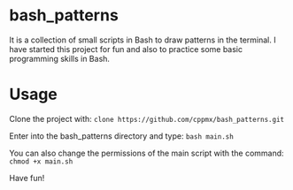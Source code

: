 # bash_patterns
It is a collection of small scripts in Bash to draw patterns in the terminal. I have started this project for fun and also to practice some basic programming skills in Bash.

# Usage
Clone the project with:
`clone https://github.com/cppmx/bash_patterns.git`

Enter into the bash_patterns directory and type:
`bash main.sh`

You can also change the permissions of the main script with the command:
`chmod +x main.sh`

Have fun!
